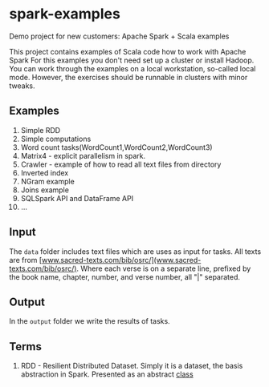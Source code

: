 # spark-examples
Demo project for new customers: Apache Spark + Scala examples

This project contains examples of Scala code how to work with Apache Spark
For this examples you don't need set up a cluster or install Hadoop.
You can work through the examples on a local workstation, so-called local mode. 
However, the exercises should be runnable in clusters with minor tweaks.


## Examples
1. Simple RDD
2. Simple computations
3. Word count tasks(WordCount1,WordCount2,WordCount3)
4. Matrix4 - explicit parallelism in spark.
5. Crawler - example of how to read all text files from directory
6. Inverted index
7. NGram example
8. Joins example
9. SQLSpark API and DataFrame API
10. ...


## Input 
The `data` folder includes text files which are uses as input for tasks.
All texts are from [www.sacred-texts.com/bib/osrc/](www.sacred-texts.com/bib/osrc/). 
Where each verse is on a separate line, prefixed by the book name, chapter, number, and verse number, all "|" separated.

## Output
In the `output` folder we write the results of tasks.

## Terms
1. RDD - Resilient Distributed Dataset. Simply it is a dataset, the basis
abstraction in Spark. Presented as an abstract [class](http://spark.apache.org/docs/latest/api/scala/index.html#org.apache.spark.rdd.RDD) 
